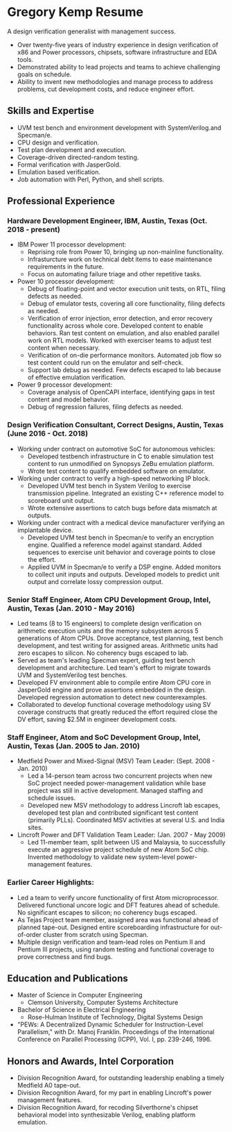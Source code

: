 # Gregory Kemp Resume
A design verification generalist with management success.
* Over twenty-five years of industry experience in design verification of x86 and Power processors, chipsets, software infrastructure and EDA tools. 
* Demonstrated ability to lead projects and teams to achieve challenging goals on schedule. 
* Ability to invent new methodologies and manage process to address problems, cut development costs, and reduce engineer effort.

## Skills and Expertise
* UVM test bench and environment development with SystemVerilog.and Specman/e.
* CPU design and verification.
* Test plan development and execution.
* Coverage-driven directed-random testing.
* Formal verification with JasperGold.
* Emulation based verification.
* Job automation with Perl, Python, and shell scripts.

## Professional Experience
### Hardware Development Engineer, IBM, Austin, Texas (Oct. 2018 - present)
* IBM Power 11 processor development:
    * Reprising role from Power 10, bringing up non-mainline functionality.
    * Infrasturcture work on technical debt items to ease maintenance requirements in the future.
    * Focus on automating failure triage and other repetitive tasks.
* Power 10 processor development:
    * Debug of floating-point and vector execution unit tests, on RTL, filing defects as needed.
    * Debug of emulator tests, covering all core functionality, filing defects as needed.
    * Verification of error injection, error detection, and error recovery functionality across whole core. Developed content to enable behaviors. Ran test content on emulation, and also enabled parallel work on RTL models. Worked with exerciser teams to adjust test content when necessary. 
    * Verification of on-die performance monitors. Automated job flow so test content could run on the emulator and self-check.
    * Support lab debug as needed. Few defects escaped to lab because of effective emulation verification.
* Power 9 processor development:
    * Coverage analysis of OpenCAPI interface, identifying gaps in test content and model behavior.
    * Debug of regression failures, filing defects as needed.

### Design Verification Consultant, Correct Designs, Austin, Texas (June 2016 - Oct. 2018)
* Working under contract on automotive SoC for autonomous vehicles:
    * Developed testbench infrastructure in C to enable simulation test content to run unmodified on Synopsys ZeBu emulation platform.
    * Wrote test content to qualify embedded software on emulator.
* Working under contract to verify a high-speed networking IP block. 
    * Developed UVM test bench in System Verilog to exercise transmission pipeline. Integrated an existing C++ reference model to scoreboard unit output.
    * Wrote extensive assertions to catch bugs before data mismatch at outputs.
* Working under contract with a medical device manufacturer verifying an implantable device.
    * Developed UVM test bench in Specman/e to verify an encryption engine. Qualified a reference model against standard. Added sequences to exercise unit behavior and coverage points to close the effort.
    * Applied UVM in Specman/e to verify a DSP engine. Added monitors to collect unit inputs and outputs. Developed models to predict unit output and correlate lossy compression output.

### Senior Staff Engineer, Atom CPU Development Group, Intel, Austin, Texas (Jan. 2010 - May 2016)
* Led teams (8 to 15 engineers) to complete design verification on arithmetic execution units and the memory subsystem across 5 generations of Atom CPUs. Drove acceptance, test planning, test bench development, and test writing for assigned areas. Arithmetic units had zero escapes to silicon. No coherency bugs escaped to lab.
* Served as team's leading Specman expert, guiding test bench development and architecture. Led team's effort to migrate towards UVM and SystemVerilog test benches.
* Developed FV environment able to compile entire Atom CPU core in JasperGold engine and prove assertions embedded in the design.  Developed regression automation to detect new counterexamples.
* Collaborated to develop functional coverage methodology using SV coverage constructs that greatly reduced the effort required close the DV effort, saving $2.5M in engineer development costs. 

### Staff Engineer, Atom and SoC Development Group, Intel, Austin, Texas (Jan. 2005 to Jan. 2010)
* Medfield Power and Mixed-Signal (MSV) Team Leader: (Sept. 2008 - Jan. 2010) 
    * Led a 14-person team across two concurrent projects when new SoC project needed power-management validation while base project was still in active development. Managed staffing and schedule issues.
    * Developed new MSV methodology to address Lincroft lab escapes, developed test plan and contributed significant test content (primarily PLLs). Coordinated MSV activities at several U.S. and India sites. 
*  Lincroft Power and DFT Validation Team Leader: (Jan. 2007 - May 2009) 
    * Led 11-member team, split between US and Malaysia, to successfully execute an aggressive project schedule of new Atom SoC chip. Invented methodology to validate new system-level power-management features. 

### Earlier Career Highlights:
* Led a team to verify uncore functionality of first Atom microprocessor. Delivered functional uncore logic and DFT features ahead of schedule. No significant escapes to silicon; no coherency bugs escaped.
* As Tejas Project team member, assigned area was functional ahead of planned tape-out. Designed entire scoreboarding infrastructure for out-of-order cluster from scratch using Specman.
* Multiple design verification and team-lead roles on Pentium II and Pentium III projects, using random testing and functional coverage to prove correctness and find bugs.

## Education and Publications
* Master of Science in Computer Engineering
    * Clemson University, Computer Systems Architecture
* Bachelor of Science in Electrical Engineering
    * Rose-Hulman Institute of Technology, Digital Systems Design
* "PEWs: A Decentralized Dynamic Scheduler for Instruction-Level Parallelism," with Dr. Manoj Franklin. Proceedings of the International Conference on Parallel Processing (ICPP), Vol. I, pp. 239-246, 1996. 

## Honors and Awards, Intel Corporation
* Division Recognition Award, for outstanding leadership enabling a timely Medfield A0 tape-out.
* Division Recognition Award, for my part in enabling Lincroft's power management features.
* Division Recognition Award, for recoding Silverthorne's chipset behavioral model into synthesizable Verilog, enabling platform emulation.


